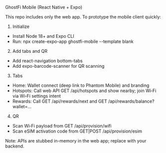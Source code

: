GhostFi Mobile (React Native + Expo)

This repo includes only the web app. To prototype the mobile client quickly:

1) Initialize
- Install Node 18+ and Expo CLI
- Run: npx create-expo-app ghostfi-mobile --template blank

2) Add tabs and QR
- Add react-navigation bottom-tabs
- Add expo-barcode-scanner for QR scanning

3) Tabs
- Home: Wallet connect (deep link to Phantom Mobile) and branding
- Hotspots: Call web API GET /api/hotspots and show nearby; join Wi‑Fi via Wi‑Fi settings intent
- Rewards: Call GET /api/rewards/next and GET /api/rewards/balance?wallet=...

4) QR
- Scan Wi‑Fi payload from GET /api/provision/wifi
- Scan eSIM activation code from GET|POST /api/provision/esim

Note: APIs are stubbed in-memory in the web app; replace with your backend.

